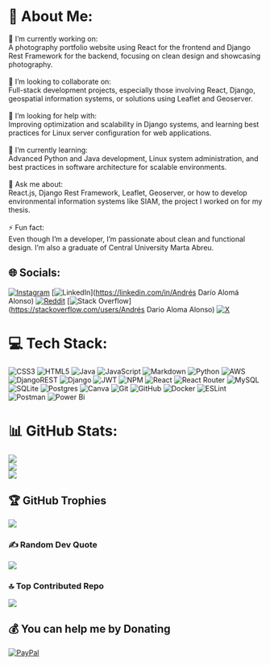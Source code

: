 # 💫 About Me:
🔭 I’m currently working on:<br>A photography portfolio website using React for the frontend and Django Rest Framework for the backend, focusing on clean design and showcasing photography.<br><br>
👯 I’m looking to collaborate on:<br>Full-stack development projects, especially those involving React, Django, geospatial information systems, or solutions using Leaflet and Geoserver.<br><br>
🤝 I’m looking for help with:<br>Improving optimization and scalability in Django systems, and learning best practices for Linux server configuration for web applications.<br><br>
🌱 I’m currently learning:<br>Advanced Python and Java development, Linux system administration, and best practices in software architecture for scalable environments.<br><br>💬 Ask me about:<br>React.js, Django Rest Framework, Leaflet, Geoserver, or how to develop environmental information systems like SIAM, the project I worked on for my thesis.<br><br>
⚡ Fun fact:<br>Even though I’m a developer, I’m passionate about clean and functional design. I’m also a graduate of Central University Marta Abreu.


## 🌐 Socials:
[![Instagram](https://img.shields.io/badge/Instagram-%23E4405F.svg?logo=Instagram&logoColor=white)](https://instagram.com/@aloma.alonso) [![LinkedIn](https://img.shields.io/badge/LinkedIn-%230077B5.svg?logo=linkedin&logoColor=white)](https://linkedin.com/in/Andrés Darío Alomá Alonso) [![Reddit](https://img.shields.io/badge/Reddit-%23FF4500.svg?logo=Reddit&logoColor=white)](https://reddit.com/user/Daro45) [![Stack Overflow](https://img.shields.io/badge/-Stackoverflow-FE7A16?logo=stack-overflow&logoColor=white)](https://stackoverflow.com/users/Andrés Dario Aloma Alonso) [![X](https://img.shields.io/badge/X-black.svg?logo=X&logoColor=white)](https://x.com/@adaroaaa) 

# 💻 Tech Stack:
![CSS3](https://img.shields.io/badge/css3-%231572B6.svg?style=for-the-badge&logo=css3&logoColor=white) ![HTML5](https://img.shields.io/badge/html5-%23E34F26.svg?style=for-the-badge&logo=html5&logoColor=white) ![Java](https://img.shields.io/badge/java-%23ED8B00.svg?style=for-the-badge&logo=openjdk&logoColor=white) ![JavaScript](https://img.shields.io/badge/javascript-%23323330.svg?style=for-the-badge&logo=javascript&logoColor=%23F7DF1E) ![Markdown](https://img.shields.io/badge/markdown-%23000000.svg?style=for-the-badge&logo=markdown&logoColor=white) ![Python](https://img.shields.io/badge/python-3670A0?style=for-the-badge&logo=python&logoColor=ffdd54) ![AWS](https://img.shields.io/badge/AWS-%23FF9900.svg?style=for-the-badge&logo=amazon-aws&logoColor=white) ![DjangoREST](https://img.shields.io/badge/DJANGO-REST-ff1709?style=for-the-badge&logo=django&logoColor=white&color=ff1709&labelColor=gray) ![Django](https://img.shields.io/badge/django-%23092E20.svg?style=for-the-badge&logo=django&logoColor=white) ![JWT](https://img.shields.io/badge/JWT-black?style=for-the-badge&logo=JSON%20web%20tokens) ![NPM](https://img.shields.io/badge/NPM-%23CB3837.svg?style=for-the-badge&logo=npm&logoColor=white) ![React](https://img.shields.io/badge/react-%2320232a.svg?style=for-the-badge&logo=react&logoColor=%2361DAFB) ![React Router](https://img.shields.io/badge/React_Router-CA4245?style=for-the-badge&logo=react-router&logoColor=white) ![MySQL](https://img.shields.io/badge/mysql-4479A1.svg?style=for-the-badge&logo=mysql&logoColor=white) ![SQLite](https://img.shields.io/badge/sqlite-%2307405e.svg?style=for-the-badge&logo=sqlite&logoColor=white) ![Postgres](https://img.shields.io/badge/postgres-%23316192.svg?style=for-the-badge&logo=postgresql&logoColor=white) ![Canva](https://img.shields.io/badge/Canva-%2300C4CC.svg?style=for-the-badge&logo=Canva&logoColor=white) ![Git](https://img.shields.io/badge/git-%23F05033.svg?style=for-the-badge&logo=git&logoColor=white) ![GitHub](https://img.shields.io/badge/github-%23121011.svg?style=for-the-badge&logo=github&logoColor=white) ![Docker](https://img.shields.io/badge/docker-%230db7ed.svg?style=for-the-badge&logo=docker&logoColor=white) ![ESLint](https://img.shields.io/badge/ESLint-4B3263?style=for-the-badge&logo=eslint&logoColor=white) ![Postman](https://img.shields.io/badge/Postman-FF6C37?style=for-the-badge&logo=postman&logoColor=white) ![Power Bi](https://img.shields.io/badge/power_bi-F2C811?style=for-the-badge&logo=powerbi&logoColor=black)
# 📊 GitHub Stats:
![](https://github-readme-stats.vercel.app/api?username=Adaro45&theme=dark&hide_border=false&include_all_commits=false&count_private=false)<br/>
![](https://github-readme-streak-stats.herokuapp.com/?user=Adaro45&theme=dark&hide_border=false)<br/>
![](https://github-readme-stats.vercel.app/api/top-langs/?username=Adaro45&theme=dark&hide_border=false&include_all_commits=false&count_private=false&layout=compact)

## 🏆 GitHub Trophies
![](https://github-profile-trophy.vercel.app/?username=Adaro45&theme=ayu-mirage&no-frame=false&no-bg=true&margin-w=4)

### ✍️ Random Dev Quote
![](https://quotes-github-readme.vercel.app/api?type=vetical&theme=merko)

### 🔝 Top Contributed Repo
![](https://github-contributor-stats.vercel.app/api?username=Adaro45&limit=5&theme=ayu-mirage&combine_all_yearly_contributions=true)

  ## 💰 You can help me by Donating
  [![PayPal](https://img.shields.io/badge/PayPal-00457C?style=for-the-badge&logo=paypal&logoColor=white)](https://paypal.me/@ADaro45) 

  
<!-- Proudly created with GPRM ( https://gprm.itsvg.in ) -->
